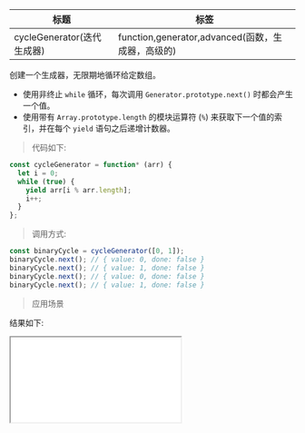 | 标题                       | 标签                                              |
| -------------------------- | ------------------------------------------------- |
| cycleGenerator(迭代生成器) | function,generator,advanced(函数，生成器，高级的) |

创建一个生成器，无限期地循环给定数组。

- 使用非终止 `while` 循环，每次调用 `Generator.prototype.next()` 时都会产生一个值。
- 使用带有 `Array.prototype.length` 的模块运算符 (`%`) 来获取下一个值的索引，并在每个 `yield` 语句之后递增计数器。

> 代码如下:

```js
const cycleGenerator = function* (arr) {
  let i = 0;
  while (true) {
    yield arr[i % arr.length];
    i++;
  }
};
```

> 调用方式:

```js
const binaryCycle = cycleGenerator([0, 1]);
binaryCycle.next(); // { value: 0, done: false }
binaryCycle.next(); // { value: 1, done: false }
binaryCycle.next(); // { value: 0, done: false }
binaryCycle.next(); // { value: 1, done: false }
```

> 应用场景

<div class="code-editor" data-url="codes/javascript/html/cycleGenerator.html" data-language="html"></div>

结果如下:

<iframe src="codes/javascript/html/cycleGenerator.html"></iframe>
